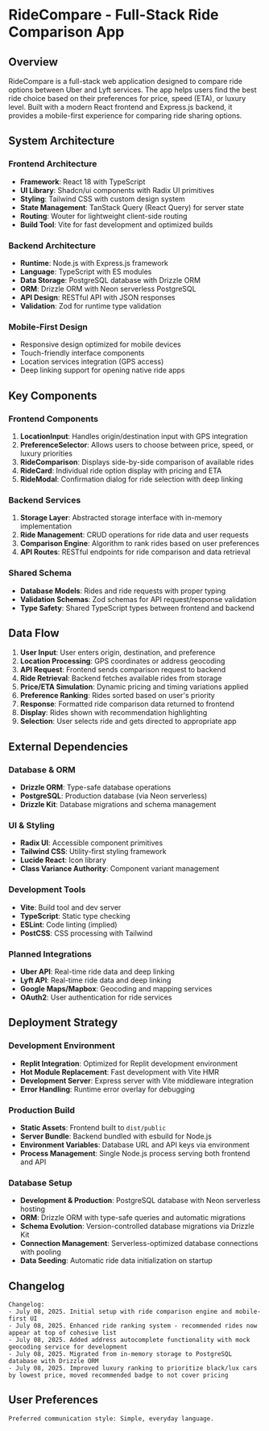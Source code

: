 # RideCompare - Full-Stack Ride Comparison App

## Overview

RideCompare is a full-stack web application designed to compare ride options between Uber and Lyft services. The app helps users find the best ride choice based on their preferences for price, speed (ETA), or luxury level. Built with a modern React frontend and Express.js backend, it provides a mobile-first experience for comparing ride sharing options.

## System Architecture

### Frontend Architecture
- **Framework**: React 18 with TypeScript
- **UI Library**: Shadcn/ui components with Radix UI primitives
- **Styling**: Tailwind CSS with custom design system
- **State Management**: TanStack Query (React Query) for server state
- **Routing**: Wouter for lightweight client-side routing
- **Build Tool**: Vite for fast development and optimized builds

### Backend Architecture
- **Runtime**: Node.js with Express.js framework
- **Language**: TypeScript with ES modules
- **Data Storage**: PostgreSQL database with Drizzle ORM
- **ORM**: Drizzle ORM with Neon serverless PostgreSQL
- **API Design**: RESTful API with JSON responses
- **Validation**: Zod for runtime type validation

### Mobile-First Design
- Responsive design optimized for mobile devices
- Touch-friendly interface components
- Location services integration (GPS access)
- Deep linking support for opening native ride apps

## Key Components

### Frontend Components
1. **LocationInput**: Handles origin/destination input with GPS integration
2. **PreferenceSelector**: Allows users to choose between price, speed, or luxury priorities
3. **RideComparison**: Displays side-by-side comparison of available rides
4. **RideCard**: Individual ride option display with pricing and ETA
5. **RideModal**: Confirmation dialog for ride selection with deep linking

### Backend Services
1. **Storage Layer**: Abstracted storage interface with in-memory implementation
2. **Ride Management**: CRUD operations for ride data and user requests
3. **Comparison Engine**: Algorithm to rank rides based on user preferences
4. **API Routes**: RESTful endpoints for ride comparison and data retrieval

### Shared Schema
- **Database Models**: Rides and ride requests with proper typing
- **Validation Schemas**: Zod schemas for API request/response validation
- **Type Safety**: Shared TypeScript types between frontend and backend

## Data Flow

1. **User Input**: User enters origin, destination, and preference
2. **Location Processing**: GPS coordinates or address geocoding
3. **API Request**: Frontend sends comparison request to backend
4. **Ride Retrieval**: Backend fetches available rides from storage
5. **Price/ETA Simulation**: Dynamic pricing and timing variations applied
6. **Preference Ranking**: Rides sorted based on user's priority
7. **Response**: Formatted ride comparison data returned to frontend
8. **Display**: Rides shown with recommendation highlighting
9. **Selection**: User selects ride and gets directed to appropriate app

## External Dependencies

### Database & ORM
- **Drizzle ORM**: Type-safe database operations
- **PostgreSQL**: Production database (via Neon serverless)
- **Drizzle Kit**: Database migrations and schema management

### UI & Styling
- **Radix UI**: Accessible component primitives
- **Tailwind CSS**: Utility-first styling framework
- **Lucide React**: Icon library
- **Class Variance Authority**: Component variant management

### Development Tools
- **Vite**: Build tool and dev server
- **TypeScript**: Static type checking
- **ESLint**: Code linting (implied)
- **PostCSS**: CSS processing with Tailwind

### Planned Integrations
- **Uber API**: Real-time ride data and deep linking
- **Lyft API**: Real-time ride data and deep linking
- **Google Maps/Mapbox**: Geocoding and mapping services
- **OAuth2**: User authentication for ride services

## Deployment Strategy

### Development Environment
- **Replit Integration**: Optimized for Replit development environment
- **Hot Module Replacement**: Fast development with Vite HMR
- **Development Server**: Express server with Vite middleware integration
- **Error Handling**: Runtime error overlay for debugging

### Production Build
- **Static Assets**: Frontend built to `dist/public`
- **Server Bundle**: Backend bundled with esbuild for Node.js
- **Environment Variables**: Database URL and API keys via environment
- **Process Management**: Single Node.js process serving both frontend and API

### Database Setup
- **Development & Production**: PostgreSQL database with Neon serverless hosting
- **ORM**: Drizzle ORM with type-safe queries and automatic migrations
- **Schema Evolution**: Version-controlled database migrations via Drizzle Kit
- **Connection Management**: Serverless-optimized database connections with pooling
- **Data Seeding**: Automatic ride data initialization on startup

## Changelog

```
Changelog:
- July 08, 2025. Initial setup with ride comparison engine and mobile-first UI
- July 08, 2025. Enhanced ride ranking system - recommended rides now appear at top of cohesive list
- July 08, 2025. Added address autocomplete functionality with mock geocoding service for development
- July 08, 2025. Migrated from in-memory storage to PostgreSQL database with Drizzle ORM
- July 08, 2025. Improved luxury ranking to prioritize black/lux cars by lowest price, moved recommended badge to not cover pricing
```

## User Preferences

```
Preferred communication style: Simple, everyday language.
```